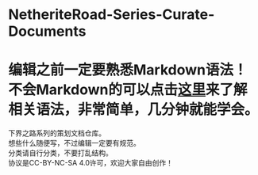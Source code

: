 # NetheriteRoad-Series-Curate-Documents
# **编辑之前一定要熟悉Markdown语法！不会Markdown的可以点击[这里](https://www.markdown.cn/)来了解相关语法，非常简单，几分钟就能学会。**
下界之路系列的策划文档仓库。  
想些什么随便写，不过编辑一定要有规范。  
分类请自行分类，不要打乱结构。  
协议是CC-BY-NC-SA 4.0许可，欢迎大家自由创作！
